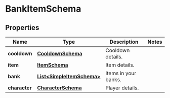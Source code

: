 

# BankItemSchema


## Properties

| Name | Type | Description | Notes |
|------------ | ------------- | ------------- | -------------|
|**cooldown** | [**CooldownSchema**](CooldownSchema.md) | Cooldown details. |  |
|**item** | [**ItemSchema**](ItemSchema.md) | Item details. |  |
|**bank** | [**List&lt;SimpleItemSchema&gt;**](SimpleItemSchema.md) | Items in your banks. |  |
|**character** | [**CharacterSchema**](CharacterSchema.md) | Player details. |  |



